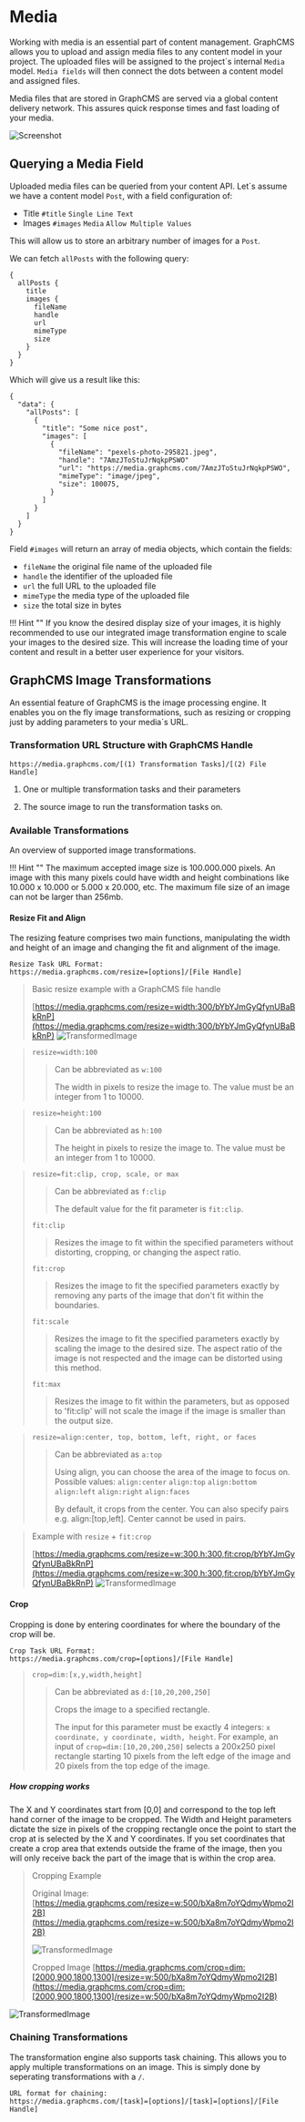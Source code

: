 # Media

Working with media is an essential part of content management. GraphCMS allows you to upload and assign media files to any content model in your project. The uploaded files will be assigned to the project´s internal `Media` model. `Media fields` will then connect the dots between a content model and assigned files.

Media files that are stored in GraphCMS are served via a global content delivery network. This assures quick response times and fast loading of your media.

![Screenshot](img/animated/mediaScreenCapture.gif)

## Querying a Media Field

Uploaded media files can be queried from your content API. Let´s assume we have a content model `Post`, with a field configuration of:

* Title `#title` `Single Line Text`
* Images `#images` `Media` `Allow Multiple Values`

This will allow us to store an arbitrary number of images for a `Post`.

We can fetch `allPosts` with the following query:

```
{
  allPosts {
    title
    images {
      fileName
      handle
      url
      mimeType
      size
    }
  }
}
```

Which will give us a result like this:

```
{
  "data": {
    "allPosts": [
      {
        "title": "Some nice post",
        "images": [
          {
            "fileName": "pexels-photo-295821.jpeg",
            "handle": "7AmzJToStuJrNqkpPSWO"
            "url": "https://media.graphcms.com/7AmzJToStuJrNqkpPSWO",
            "mimeType": "image/jpeg",
            "size": 100075,
          }
        ]
      }
    ]
  }
}
```

Field `#images` will return an array of media objects, which contain the fields:

* `fileName` the original file name of the uploaded file
* `handle` the identifier of the uploaded file
* `url` the full URL to the uploaded file
* `mimeType` the media type of the uploaded file
* `size` the total size in bytes

!!! Hint ""
    If you know the desired display size of your images, it is highly recommended to use our integrated image transformation engine to scale your images to the desired size. This will increase the loading time of your content and result in a better user experience for your visitors.

## GraphCMS Image Transformations

An essential feature of GraphCMS is the image processing engine. It enables you on the fly image transformations, such as resizing or cropping just by adding parameters to your media´s URL.

### Transformation URL Structure with GraphCMS Handle

```
https://media.graphcms.com/[(1) Transformation Tasks]/[(2) File Handle]
```

1) One or multiple transformation tasks and their parameters

2) The source image to run the transformation tasks on.

### Available Transformations

An overview of supported image transformations.

!!! Hint ""
    The maximum accepted image size is 100.000.000 pixels. An image with this many pixels could have width and height combinations like 10.000 x 10.000 or 5.000 x 20.000, etc. The maximum file size of an image can not be larger than 256mb.

#### Resize Fit and Align

The resizing feature comprises two main functions, manipulating the width and height of an image and changing the fit and alignment of the image.

```
Resize Task URL Format:
https://media.graphcms.com/resize=[options]/[File Handle]
```

> Basic resize example with a GraphCMS file handle
>
>[https://media.graphcms.com/resize=width:300/bYbYJmGyQfynUBaBkRnP](https://media.graphcms.com/resize=width:300/bYbYJmGyQfynUBaBkRnP)
![TransformedImage](https://media.graphcms.com/resize=width:300/bYbYJmGyQfynUBaBkRnP)

<!-- -->
> `resize=width:100`
>
> > Can be abbreviated as `w:100`
> >
> > The width in pixels to resize the image to. The value must be an integer from 1 to 10000.

<!-- -->
> `resize=height:100`
>
> > Can be abbreviated as `h:100`
> >
> > The height in pixels to resize the image to. The value must be an integer from 1 to 10000.

<!-- -->
> `resize=fit:clip, crop, scale, or max`
>
> > Can be abbreviated as `f:clip`
> >
> > The default value for the fit parameter is `fit:clip`.
>
> `fit:clip`
> > Resizes the image to fit within the specified parameters without distorting, cropping, or changing the aspect ratio.
>
> `fit:crop`
> > Resizes the image to fit the specified parameters exactly by removing any parts of the image that don't fit within the boundaries.
>
> `fit:scale`
> > Resizes the image to fit the specified parameters exactly by scaling the image to the desired size. The aspect ratio of the image is not respected and the image can be distorted using this method.
>
> `fit:max`
> > Resizes the image to fit within the parameters, but as opposed to 'fit:clip' will not scale the image if the image is smaller than the output size.

<!-- -->
> `resize=align:center, top, bottom, left, right, or faces`
>
> > Can be abbreviated as `a:top`
> >
> > Using align, you can choose the area of the image to focus on. Possible values:
> > `align:center` `align:top` `align:bottom` `align:left` `align:right` `align:faces`
> >
> > By default, it crops from the center.
You can also specify pairs e.g. align:[top,left]. Center cannot be used in pairs.

<!-- -->
> Example with `resize` + `fit:crop`
>
>[https://media.graphcms.com/resize=w:300,h:300,fit:crop/bYbYJmGyQfynUBaBkRnP](https://media.graphcms.com/resize=w:300,h:300,fit:crop/bYbYJmGyQfynUBaBkRnP)
![TransformedImage](https://media.graphcms.com/resize=w:300,h:300,fit:crop/bYbYJmGyQfynUBaBkRnP)

#### Crop

Cropping is done by entering coordinates for where the boundary of the crop will be.

```
Crop Task URL Format:
https://media.graphcms.com/crop=[options]/[File Handle]
```

> `crop=dim:[x,y,width,height]`
>
> > Can be abbreviated as `d:[10,20,200,250]`
> >
> > Crops the image to a specified rectangle.
> >
> > The input for this parameter must be exactly 4 integers: `x coordinate, y coordinate, width, height`. For example, an input of `crop=dim:[10,20,200,250]` selects a 200x250 pixel rectangle starting 10 pixels from the left edge of the image and 20 pixels from the top edge of the image.

##### How cropping works

The X and Y coordinates start from [0,0] and correspond to the top left hand corner of the image to be cropped. The Width and Height parameters dictate the size in pixels of the cropping rectangle once the point to start the crop at is selected by the X and Y coordinates. If you set coordinates that create a crop area that extends outside the frame of the image, then you will only receive back the part of the image that is within the crop area.

<!-- -->
> Cropping Example
>
> Original Image:
>[https://media.graphcms.com/resize=w:500/bXa8m7oYQdmyWpmo2I2B](https://media.graphcms.com/resize=w:500/bXa8m7oYQdmyWpmo2I2B)
>
>![TransformedImage](https://media.graphcms.com/resize=w:500/bXa8m7oYQdmyWpmo2I2B)
>
> Cropped Image
>[https://media.graphcms.com/crop=dim:[2000,900,1800,1300]/resize=w:500/bXa8m7oYQdmyWpmo2I2B](https://media.graphcms.com/crop=dim:[2000,900,1800,1300]/resize=w:500/bXa8m7oYQdmyWpmo2I2B)
>
>
![TransformedImage](https://media.graphcms.com/crop=dim:[2000,900,1800,1300]/resize=w:500/bXa8m7oYQdmyWpmo2I2B)
### Chaining Transformations

The transformation engine also supports task chaining. This allows you to apply multiple transformations on an image. This is simply done by seperating transformations with a `/`.

```
URL format for chaining:
https://media.graphcms.com/[task]=[options]/[task]=[options]/[File Handle]
```
